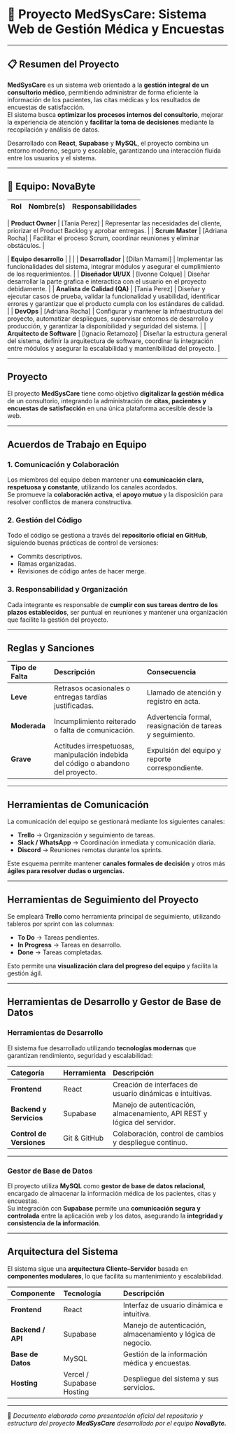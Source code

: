 # 🏥 Proyecto **MedSysCare**: Sistema Web de Gestión Médica y Encuestas

---

## 📋 Resumen del Proyecto

**MedSysCare** es un sistema web orientado a la **gestión integral de un consultorio médico**, permitiendo administrar de forma eficiente la información de los pacientes, las citas médicas y los resultados de encuestas de satisfacción.  
El sistema busca **optimizar los procesos internos del consultorio**, mejorar la experiencia de atención y **facilitar la toma de decisiones** mediante la recopilación y análisis de datos.

Desarrollado con **React**, **Supabase** y **MySQL**, el proyecto combina un entorno moderno, seguro y escalable, garantizando una interacción fluida entre los usuarios y el sistema.

---

## 👥 Equipo: **NovaByte**

| Rol | Nombre(s) | Responsabilidades |
| :--- | :--- | :--- |

| **Product Owner** | [Tania Perez] | Representar las necesidades del cliente, priorizar el Product Backlog y aprobar entregas. |
| **Scrum Master** | [Adriana Rocha] | Facilitar el proceso Scrum, coordinar reuniones y eliminar obstáculos. |

| **Equipo desarrollo** |  |  |
| **Desarrollador** | [Dilan Mamami] | Implementar las funcionalidades del sistema, integrar módulos y asegurar el cumplimiento de los requerimientos. |
| **Diseñador UI/UX** | [Ivonne Colque] | Diseñar desarrollar la parte grafica e interactica con el usuario en el proyecto debidamente. |
| **Analista de Calidad (QA)** | [Tania Perez] | Diseñar y ejecutar casos de prueba, validar la funcionalidad y usabilidad, identificar errores y garantizar que el producto cumpla con los estándares de calidad. |
| **DevOps** | [Adriana Rocha] | Configurar y mantener la infraestructura del proyecto, automatizar despliegues, supervisar entornos de desarrollo y producción, y garantizar la disponibilidad y seguridad del sistema. |
| **Arquitecto de Software** | [Ignacio Retamozo] | Diseñar la estructura general del sistema, definir la arquitectura de software, coordinar la integración entre módulos y asegurar la escalabilidad y mantenibilidad del proyecto. |


---

##  Proyecto

El proyecto **MedSysCare** tiene como objetivo **digitalizar la gestión médica** de un consultorio, integrando la administración de **citas, pacientes y encuestas de satisfacción** en una única plataforma accesible desde la web.

---

##  Acuerdos de Trabajo en Equipo

### 1. Comunicación y Colaboración
Los miembros del equipo deben mantener una **comunicación clara, respetuosa y constante**, utilizando los canales acordados.  
Se promueve la **colaboración activa**, el **apoyo mutuo** y la disposición para resolver conflictos de manera constructiva.

### 2. Gestión del Código
Todo el código se gestiona a través del **repositorio oficial en GitHub**, siguiendo buenas prácticas de control de versiones:
- Commits descriptivos.
- Ramas organizadas.
- Revisiones de código antes de hacer merge.

### 3. Responsabilidad y Organización
Cada integrante es responsable de **cumplir con sus tareas dentro de los plazos establecidos**, ser puntual en reuniones y mantener una organización que facilite la gestión del proyecto.

---

##  Reglas y Sanciones

| Tipo de Falta | Descripción | Consecuencia |
| :--- | :--- | :--- |
| **Leve** | Retrasos ocasionales o entregas tardías justificadas. | Llamado de atención y registro en acta. |
| **Moderada** | Incumplimiento reiterado o falta de comunicación. | Advertencia formal, reasignación de tareas y seguimiento. |
| **Grave** | Actitudes irrespetuosas, manipulación indebida del código o abandono del proyecto. | Expulsión del equipo y reporte correspondiente. |

---

##  Herramientas de Comunicación

La comunicación del equipo se gestionará mediante los siguientes canales:

-  **Trello** → Organización y seguimiento de tareas.  
-  **Slack / WhatsApp** → Coordinación inmediata y comunicación diaria.  
-  **Discord** → Reuniones remotas durante los sprints.

Este esquema permite mantener **canales formales de decisión** y otros más **ágiles para resolver dudas o urgencias.**

---

##  Herramientas de Seguimiento del Proyecto

Se empleará **Trello** como herramienta principal de seguimiento, utilizando tableros por sprint con las columnas:

- **To Do** → Tareas pendientes.  
- **In Progress** → Tareas en desarrollo.  
- **Done** → Tareas completadas.

Esto permite una **visualización clara del progreso del equipo** y facilita la gestión ágil.

---

##  Herramientas de Desarrollo y Gestor de Base de Datos

###  Herramientas de Desarrollo

El sistema fue desarrollado utilizando **tecnologías modernas** que garantizan rendimiento, seguridad y escalabilidad:

| Categoría | Herramienta | Descripción |
| :--- | :--- | :--- |
| **Frontend** | React | Creación de interfaces de usuario dinámicas e intuitivas. |
| **Backend y Servicios** | Supabase | Manejo de autenticación, almacenamiento, API REST y lógica del servidor. |
| **Control de Versiones** | Git & GitHub | Colaboración, control de cambios y despliegue continuo. |

---

###  Gestor de Base de Datos

El proyecto utiliza **MySQL** como **gestor de base de datos relacional**, encargado de almacenar la información médica de los pacientes, citas y encuestas.  
Su integración con **Supabase** permite una **comunicación segura y controlada** entre la aplicación web y los datos, asegurando la **integridad y consistencia de la información**.

---

##  Arquitectura del Sistema

El sistema sigue una **arquitectura Cliente–Servidor** basada en **componentes modulares**, lo que facilita su mantenimiento y escalabilidad.

| Componente | Tecnología | Descripción |
| :--- | :--- | :--- |
| **Frontend** | React | Interfaz de usuario dinámica e intuitiva. |
| **Backend / API** | Supabase | Manejo de autenticación, almacenamiento y lógica de negocio. |
| **Base de Datos** | MySQL | Gestión de la información médica y encuestas. |
| **Hosting** | Vercel / Supabase Hosting | Despliegue del sistema y sus servicios. |

---

📄 *Documento elaborado como presentación oficial del repositorio y estructura del proyecto **MedSysCare** desarrollado por el equipo **NovaByte.***
